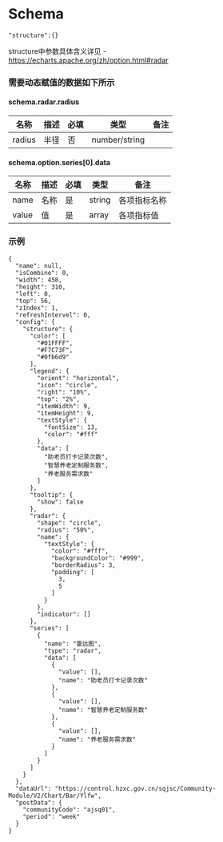 # Schema

```
"structure":{}
```
structure中参数具体含义详见 - https://echarts.apache.org/zh/option.html#radar

### 需要动态赋值的数据如下所示
#### schema.radar.radius
| 名称 | 描述 | 必填 | 类型 |备注 |
|--|--|--|--|--|
| radius| 半径 | 否 | number/string |  |

#### schema.option.series[0].data
| 名称 | 描述 | 必填 | 类型 |备注 |
|--|--|--|--|--|
| name | 名称 | 是 | string | 各项指标名称 |
| value | 值 | 是 | array | 各项指标值 |

### 示例
```
{
  "name": null,
  "isCombine": 0,
  "width": 458,
  "height": 310,
  "left": 0,
  "top": 56,
  "zIndex": 1,
  "refreshIntervel": 0,
  "config": {
    "structure": {
      "color": [
        "#01FFFF",
        "#F7C73F",
        "#0fb6d9"
      ],
      "legend": {
        "orient": "horizontal",
        "icon": "circle",
        "right": "10%",
        "top": "2%",
        "itemWidth": 9,
        "itemHeight": 9,
        "textStyle": {
          "fontSize": 13,
          "color": "#fff"
        },
        "data": [
          "助老员打卡记录次数",
          "智慧养老定制服务数",
          "养老服务需求数"
        ]
      },
      "tooltip": {
        "show": false
      },
      "radar": {
        "shape": "circle",
        "radius": "50%",
        "name": {
          "textStyle": {
            "color": "#fff",
            "backgroundColor": "#999",
            "borderRadius": 3,
            "padding": [
              3,
              5
            ]
          }
        },
        "indicator": []
      },
      "series": [
        {
          "name": "雷达图",
          "type": "radar",
          "data": [
            {
              "value": [],
              "name": "助老员打卡记录次数"
            },
            {
              "value": [],
              "name": "智慧养老定制服务数"
            },
            {
              "value": [],
              "name": "养老服务需求数"
            }
          ]
        }
      ]
    }
  },
  "dataUrl": "https://control.hzxc.gov.cn/sqjsc/Community-Module/V2/Chart/Bar/Ylfw",
  "postData": {
    "communityCode": "ajsq01",
    "period": "week"
  }
}
```
